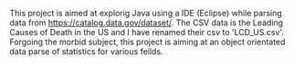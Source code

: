 


This project is aimed at explorig Java using a IDE (Eclipse) while parsing data from https://catalog.data.gov/dataset/. 
The CSV data is the Leading Causes of Death in the US and I have renamed their csv to 'LCD_US.csv'. Forgoing the morbid 
subject, this project is aiming at an object orientated data parse of statistics for various feilds. 
